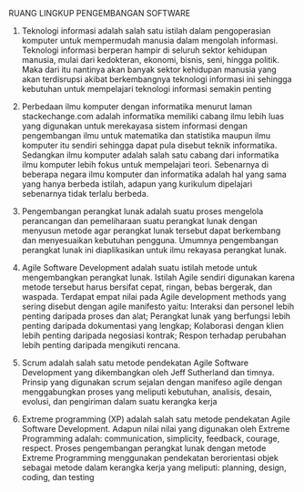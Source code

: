 RUANG LINGKUP PENGEMBANGAN SOFTWARE

1. Teknologi informasi adalah salah satu istilah dalam pengoperasian komputer untuk mempermudah manusia dalam mengolah informasi. Teknologi informasi berperan hampir di seluruh sektor kehidupan manusia, mulai dari kedokteran, ekonomi, bisnis, seni, hingga politik. Maka dari itu nantinya akan banyak sektor kehidupan manusia yang akan terdisrupsi akibat berkembangnya teknologi informasi ini sehingga kebutuhan untuk mempelajari teknologi informasi semakin penting
	
2. Perbedaan ilmu komputer dengan informatika menurut laman stackechange.com adalah informatika memiliki cabang ilmu lebih luas yang digunakan untuk merekayasa sistem informasi dengan pengembangan ilmu untuk matematika dan statistika maupun ilmu komputer itu sendiri sehingga dapat pula disebut teknik informatika. Sedangkan ilmu komputer adalah salah satu cabang dari informatika ilmu komputer lebih fokus untuk mempelajari teori. Sebenarnya di beberapa negara ilmu komputer dan informatika adalah hal yang sama yang hanya berbeda istilah, adapun yang kurikulum dipelajari sebenarnya tidak terlalu berbeda.

3. Pengembangan perangkat lunak adalah suatu proses mengelola perancangan dan pemeliharaan suatu perangkat lunak dengan menyusun metode agar perangkat lunak tersebut dapat berkembang dan menyesuaikan kebutuhan pengguna. Umumnya pengembangan perangkat lunak ini diaplikasikan untuk ilmu rekayasa perangkat lunak.

4. Agile Software Development adalah suatu istilah metode untuk mengembangkan perangkat lunak. Istilah Agile sendiri digunakan karena metode tersebut harus bersifat cepat, ringan, bebas bergerak, dan waspada. Terdapat empat nilai pada Agile development methods yang sering disebut dengan agile manifesto yaitu: Interaksi dan personel lebih penting daripada proses dan alat; Perangkat lunak yang berfungsi lebih penting daripada dokumentasi yang lengkap; Kolaborasi dengan klien lebih penting daripada negosiasi kontrak; Respon terhadap perubahan lebih penting daripada mengikuti rencana.

5. Scrum adalah salah satu metode pendekatan Agile Software Development yang dikembangkan oleh Jeff Sutherland dan timnya. Prinsip yang digunakan scrum sejalan dengan manifeso agile dengan menggabungkan proses yang meliputi kebutuhan, analisis, desain, evolusi, dan pengiriman dalam suatu kerangka kerja

6. Extreme programming (XP) adalah salah satu metode pendekatan Agile Software Development. Adapun nilai nilai yang digunakan oleh Extreme Programming adalah: communication, simplicity, feedback, courage, respect. Proses pengembangan perangkat lunak dengan metode Extreme Programming menggunakan pendekatan berorientasi objek sebagai metode dalam kerangka kerja yang meliputi: planning, design, coding, dan testing